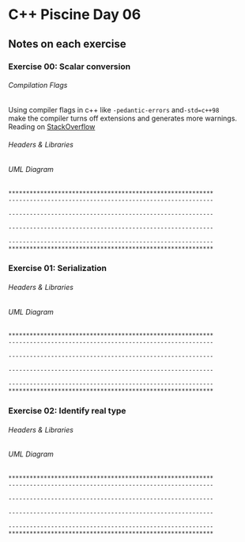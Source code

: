 # C++ Piscine Day 06  

## Notes on each exercise  

###  Exercise 00: Scalar conversion   

###### Compilation Flags  

Using compiler flags in c++ like ```-pedantic-errors``` and```-std=c++98```  
make the compiler turns off extensions and generates more warnings.  
Reading on [StackOverflow](https://tinyurl.com/ybjy25j8)  

###### Headers & Libraries  

###### UML Diagram  
```
**********************************************************   
----------------------------------------------------------  

----------------------------------------------------------  

----------------------------------------------------------  

----------------------------------------------------------  
**********************************************************  
```

### Exercise 01: Serialization   

###### Headers & Libraries  

###### UML Diagram  

```
**********************************************************   
----------------------------------------------------------  

----------------------------------------------------------  

----------------------------------------------------------  

----------------------------------------------------------  
**********************************************************

```
### Exercise 02: Identify real type  

###### Headers & Libraries  

###### UML Diagram  

```
**********************************************************   
----------------------------------------------------------  

----------------------------------------------------------  

----------------------------------------------------------  

----------------------------------------------------------  
**********************************************************
```
